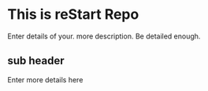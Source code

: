 # This is reStart Repo
Enter details of your.
more description. Be detailed enough.

## sub header
Enter more details here
